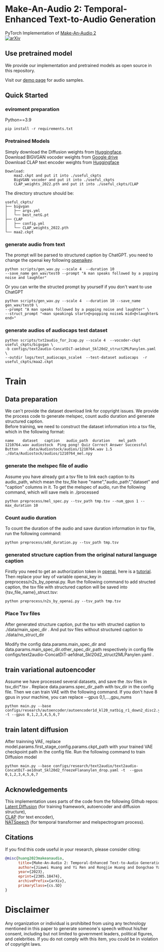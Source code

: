 # Make-An-Audio 2: Temporal-Enhanced Text-to-Audio Generation
PyTorch Implementation of [Make-An-Audio 2](https://arxiv.org/abs/2305.18474)  
[![arXiv](https://img.shields.io/badge/arXiv-Paper-<COLOR>.svg)](https://arxiv.org/abs/2305.18474)
## Use pretrained model
We provide our implementation and pretrained models as open source in this repository.

Visit our [demo page](https://make-an-audio-2.github.io/) for audio samples.
## Quick Started
### eviroment preparation
Python==3.9
```
pip install -r requirements.txt
```

### Pretrained Models
Simply download the Diffusion weights from [Huggingface](https://huggingface.co/ByteDance/Make-An-Audio-2/blob/main/maa2.ckpt).  
Download BIGVGAN vocoder weights from [Google drive](https://drive.google.com/drive/folders/13Q9yoxrE83EahAb_7BaeawwjYE4QVGF8?usp=drive_link) \
Download CLAP text encoder weights from [Huggingface](https://huggingface.co/microsoft/msclap/blob/main/CLAP_weights_2022.pth) 

```
Download:
    maa2.ckpt and put it into ./useful_ckpts  
    BigVGAN vocoder and put it into ./useful_ckpts  
    CLAP_weights_2022.pth and put it into ./useful_ckpts/CLAP
```
The directory structure should be:
```
useful_ckpts/
├── bigvgan
│   ├── args.yml
│   └── best_netG.pt
├── CLAP
│   ├── config.yml
│   └── CLAP_weights_2022.pth
└── maa2.ckpt
```

### generate audio from text
The prompt will be parsed to structured caption by ChatGPT. you need to change the openai key following [openaikey](#jump).
```
python scripts/gen_wav.py --scale 4  --duration 10
--save_name gen_wav/test0 --prompt "A man speaks followed by a popping noise and laughter" 
```
Or you can write the structed prompt by yourself if you don't want to use ChatGPT
```
python scripts/gen_wav.py --scale 4  --duration 10 --save_name gen_wav/test0 \
--prompt "A man speaks followed by a popping noise and laughter" \
--struct_prompt "<man speaking& start>@<popping noise& mid>@<laughter& end>"
```
### generate audios of audiocaps test dataset
```
python scripts/txt2audio_for_2cap.py --scale 4  --vocoder-ckpt  useful_ckpts/bigvgan \
-b configs/text2audio-ConcatDiT-ae1dnat_Skl20d2_struct2MLPanylen.yaml \
--outdir logs/test_audiocaps_scale4  --test-dataset audiocaps  -r useful_ckpts/maa2.ckpt
```

# Train
## Data preparation
We can't provide the dataset download link for copyright issues. We provide the process code to generate melspec, count audio duration and generate structured caption.  
Before training, we need to construct the dataset information into a tsv file, which in the following format:
```tsv
name    dataset   caption	audio_path	duration	mel_path
1210764.wav	audiostock	Ping pong! Quiz Correct Answer Successful Button	.data/Audiostock/audios/1210764.wav	1.5	./data/Audiostock/audios/1210764_mel.npy
```


### generate the melspec file of audio
Assume you have already got a tsv file to link each caption to its audio_path, which mean the tsv_file have "name","audio_path","dataset" and "caption" columns in it.
To get the melspec of audio, run the following command, which will save mels in ./processed
```
python preprocess/mel_spec.py --tsv_path tmp.tsv --num_gpus 1 --max_duration 10
```

### Count audio duration
To count the duration of the audio and save duration information in tsv file, run the following command: 
```
python preprocess/add_duration.py --tsv_path tmp.tsv
```

### <span id="jump">generated structure caption from the original natural language caption</span>
Firstly you need to get an authorization token in [openai](https://openai.com/blog/openai-api), here is a [tutorial](https://www.maisieai.com/help/how-to-get-an-openai-api-key-for-chatgpt). Then replace your key of variable openai_key in preprocess/n2s_by_openai.py. Run the following command to add structed caption, the tsv file with structured caption will be saved into {tsv_file_name}_struct.tsv:
```
python preprocess/n2s_by_openai.py --tsv_path tmp.tsv
```

### Place Tsv files
After generated structure caption, put the tsv with structed caption to ./data/main_spec_dir . And put tsv files without structured caption to ./data/no_struct_dir

Modify the config data.params.main_spec_dir and  data.params.main_spec_dir.other_spec_dir_path respectively in config file configs/text2audio-ConcatDiT-ae1dnat_Skl20d2_struct2MLPanylen.yaml .

## train variational autoencoder
Assume we have processed several datasets, and save the .tsv files in tsv_dir/*.tsv . Replace data.params.spec_dir_path with tsv_dir in the config file. Then we can train VAE with the following command. If you don't have 8 gpus in your machine, you can replace --gpus 0,1,...,gpu_nums
```
python main.py --base configs/research/autoencoder/autoencoder1d_kl20_natbig_r1_down2_disc2.yaml -t --gpus 0,1,2,3,4,5,6,7
```

## train latent diffusion
After trainning VAE, replace model.params.first_stage_config.params.ckpt_path with your trained VAE checkpoint path in the config file.
Run the following command to train Diffusion model
```
python main.py --base configs/research/text2audio/text2audio-ConcatDiT-ae1dnat_Skl20d2_freezeFlananylen_drop.yaml -t  --gpus 0,1,2,3,4,5,6,7
```

## Acknowledgements
This implementation uses parts of the code from the following Github repos:  
[Latent Diffusion](https://github.com/CompVis/latent-diffusion) (for training framework, autoencoder and diffusion structure),  
[CLAP](https://github.com/microsoft/CLAP) (for text encoder),  
[NATSpeech](https://github.com/NATSpeech/NATSpeech) (for temporal transformer and melspectrogram process).



## Citations ##
If you find this code useful in your research, please consider citing:
```bibtex
@misc{huang2023makeanaudio,
      title={Make-An-Audio 2: Temporal-Enhanced Text-to-Audio Generation}, 
      author={Jiawei Huang and Yi Ren and Rongjie Huang and Dongchao Yang and Zhenhui Ye and Chen Zhang and Jinglin Liu and Xiang Yin and Zejun Ma and Zhou Zhao},
      year={2023},
      eprint={2305.18474},
      archivePrefix={arXiv},
      primaryClass={cs.SD}
}
```

# Disclaimer ##
Any organization or individual is prohibited from using any technology mentioned in this paper to generate someone's speech without his/her consent, including but not limited to government leaders, political figures, and celebrities. If you do not comply with this item, you could be in violation of copyright laws.
